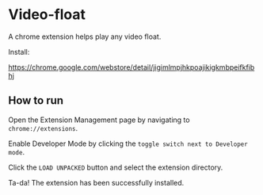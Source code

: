 # Video-float

A chrome extension helps play any video float.

Install: 

https://chrome.google.com/webstore/detail/jigimlmpjhkpoajikigkmbpeifkfibhj

## How to run

Open the Extension Management page by navigating to `chrome://extensions`.

Enable Developer Mode by clicking the `toggle switch next to Developer mode`.

Click the `LOAD UNPACKED` button and select the extension directory.

Ta-da! The extension has been successfully installed. 
